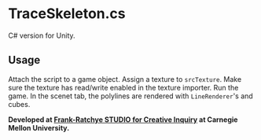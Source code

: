 # TraceSkeleton.cs

C# version for Unity.

## Usage

Attach the script to a game object. Assign a texture to `srcTexture`. Make sure the texture has read/write enabled in the texture importer. Run the game. In the scenet tab, the polylines are rendered with `LineRenderer`'s and cubes.


**Developed at [Frank-Ratchye STUDIO for Creative Inquiry](https://studioforcreativeinquiry.org) at Carnegie Mellon University.**
